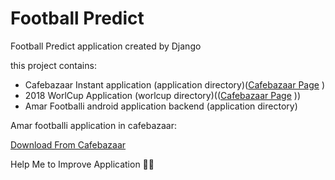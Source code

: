 # Football Predict

Football Predict application created by Django

this project contains:

- Cafebazaar Instant application (application directory)([Cafebazaar Page](https://cafebazaar.ir/app/ir.moderndata.amarfootballi/?l=fa)
)
- 2018 WorlCup Application (worlcup directory)(([Cafebazaar Page](https://cafebazaar.ir/app/ir.moderndata.fotballiamar/?l=fa)
))
- Amar Footballi android application backend (application directory)

Amar footballi application in cafebazaar:

[Download From Cafebazaar](https://cafebazaar.ir/app/ir.moderndata.fotballiamar/?l=fa)

Help Me to Improve Application 💙😁
